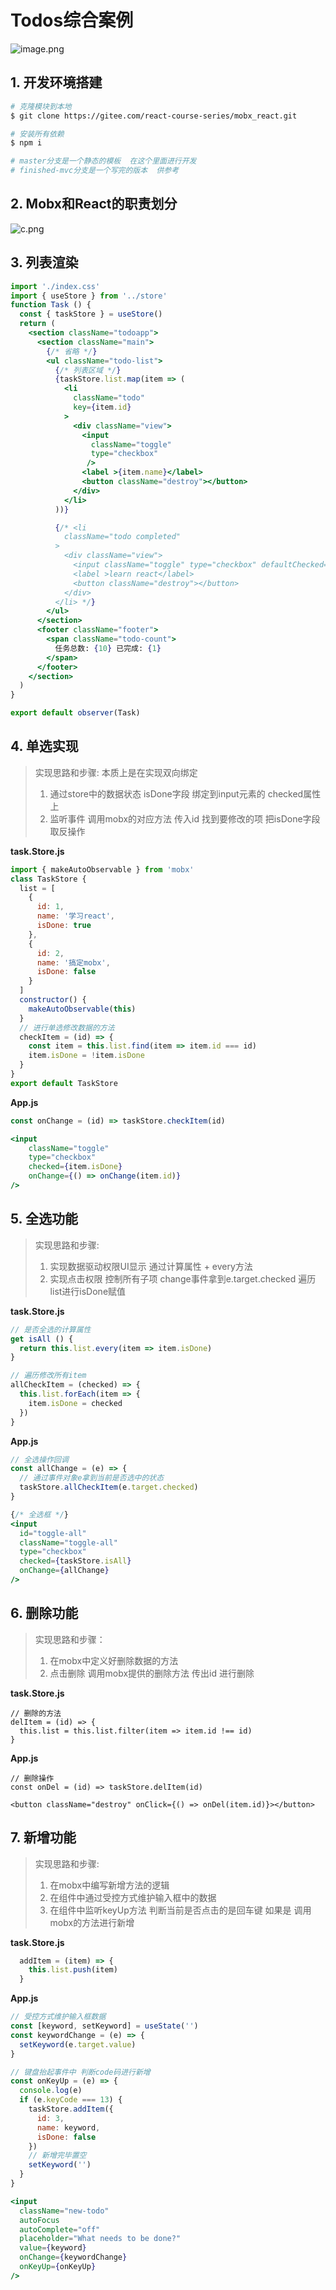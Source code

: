 # Todos综合案例
![image.png](https://cdn.nlark.com/yuque/0/2022/png/274425/1659260225175-be32a369-657b-4749-a2a8-0f9de5a80215.png#clientId=u9cdd7397-35da-4&crop=0&crop=0&crop=1&crop=1&from=paste&height=471&id=u1dd1e01d&margin=%5Bobject%20Object%5D&name=image.png&originHeight=942&originWidth=1842&originalType=binary&ratio=1&rotation=0&showTitle=false&size=69361&status=done&style=none&taskId=ube051d18-0a84-4015-8fac-cbc38ecf0d2&title=&width=921)

## 1. 开发环境搭建
```bash
# 克隆模块到本地
$ git clone https://gitee.com/react-course-series/mobx_react.git

# 安装所有依赖
$ npm i

# master分支是一个静态的模板  在这个里面进行开发
# finished-mvc分支是一个写完的版本  供参考
```

## 2. Mobx和React的职责划分
![c.png](https://cdn.nlark.com/yuque/0/2022/png/274425/1659260631112-665b28f1-3aab-428b-9937-7ced75d53525.png#clientId=u9cdd7397-35da-4&crop=0&crop=0&crop=1&crop=1&from=drop&id=u71bd1517&margin=%5Bobject%20Object%5D&name=c.png&originHeight=651&originWidth=1618&originalType=binary&ratio=1&rotation=0&showTitle=false&size=853564&status=done&style=none&taskId=u01b7b3d9-2ea9-4eed-9271-8751a0f36a5&title=)

## 3. 列表渲染
```jsx
import './index.css'
import { useStore } from '../store'
function Task () {
  const { taskStore } = useStore()
  return (
    <section className="todoapp">
      <section className="main">
        {/* 省略 */}
        <ul className="todo-list">
          {/* 列表区域 */}
          {taskStore.list.map(item => (
            <li
              className="todo"
              key={item.id}
            >
              <div className="view">
                <input
                  className="toggle"
                  type="checkbox"
                 />
                <label >{item.name}</label>
                <button className="destroy"></button>
              </div>
            </li>
          ))}

          {/* <li
            className="todo completed"
          >
            <div className="view">
              <input className="toggle" type="checkbox" defaultChecked={true} />
              <label >learn react</label>
              <button className="destroy"></button>
            </div>
          </li> */}
        </ul>
      </section>
      <footer className="footer">
        <span className="todo-count">
          任务总数: {10} 已完成: {1}
        </span>
      </footer>
    </section>
  )
}

export default observer(Task)
```

## 4. 单选实现
> 实现思路和步骤: 本质上是在实现双向绑定
> 1. 通过store中的数据状态 isDone字段 绑定到input元素的 checked属性上
> 2. 监听事件 调用mobx的对应方法 传入id   找到要修改的项 把isDone字段取反操作

**task.Store.js**
```jsx
import { makeAutoObservable } from 'mobx'
class TaskStore {
  list = [
    {
      id: 1,
      name: '学习react',
      isDone: true
    },
    {
      id: 2,
      name: '搞定mobx',
      isDone: false
    }
  ]
  constructor() {
    makeAutoObservable(this)
  }
  // 进行单选修改数据的方法
  checkItem = (id) => {
    const item = this.list.find(item => item.id === id)
    item.isDone = !item.isDone
  }
}
export default TaskStore

```

**App.js**
```jsx
const onChange = (id) => taskStore.checkItem(id)

<input
    className="toggle"
    type="checkbox"
    checked={item.isDone}
    onChange={() => onChange(item.id)}
/>
```

## 5. 全选功能
> 实现思路和步骤: 
> 1. 实现数据驱动权限UI显示   通过计算属性 + every方法
> 2. 实现点击权限 控制所有子项   change事件拿到e.target.checked 遍历list进行isDone赋值

**task.Store.js**
```javascript
// 是否全选的计算属性
get isAll () {
  return this.list.every(item => item.isDone)
}

// 遍历修改所有item
allCheckItem = (checked) => {
  this.list.forEach(item => {
    item.isDone = checked
  })
}
```

**App.js**
```jsx
// 全选操作回调
const allChange = (e) => {
  // 通过事件对象e拿到当前是否选中的状态 
  taskStore.allCheckItem(e.target.checked)
}

{/* 全选框 */}
<input
  id="toggle-all"
  className="toggle-all"
  type="checkbox"
  checked={taskStore.isAll}
  onChange={allChange}
/>
```

## 6. 删除功能
> 实现思路和步骤：
> 1. 在mobx中定义好删除数据的方法
> 2. 点击删除 调用mobx提供的删除方法 传出id   进行删除

**task.Store.js**
```JSX
// 删除的方法
delItem = (id) => {
  this.list = this.list.filter(item => item.id !== id)
}
```

**App.js**
```JSX
// 删除操作
const onDel = (id) => taskStore.delItem(id)

<button className="destroy" onClick={() => onDel(item.id)}></button>
```

## 7. 新增功能
> 实现思路和步骤:
> 1. 在mobx中编写新增方法的逻辑
> 2. 在组件中通过受控方式维护输入框中的数据
> 3. 在组件中监听keyUp方法  判断当前是否点击的是回车键 如果是 调用mobx的方法进行新增

**task.Store.js**
```javascript
  addItem = (item) => {
    this.list.push(item)
  }
```

**App.js**
```jsx
// 受控方式维护输入框数据
const [keyword, setKeyword] = useState('')
const keywordChange = (e) => {
  setKeyword(e.target.value)
}

// 键盘抬起事件中 判断code码进行新增
const onKeyUp = (e) => {
  console.log(e)
  if (e.keyCode === 13) {
    taskStore.addItem({
      id: 3,
      name: keyword,
      isDone: false
    })
    // 新增完毕置空
    setKeyword('')
  }
}

<input
  className="new-todo"
  autoFocus
  autoComplete="off"
  placeholder="What needs to be done?"
  value={keyword}
  onChange={keywordChange}
  onKeyUp={onKeyUp}
/>
```

